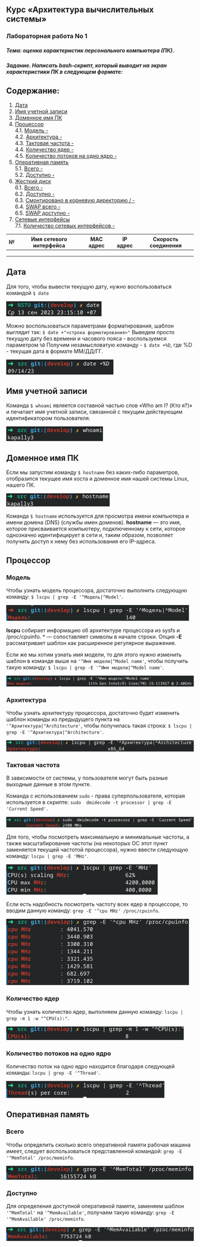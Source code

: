## Курс «Архитектура вычислительных системы»

### Лабораторная работа No 1

##### Тема: оценка характеристик персонального компьютера (ПК).

##### Задание. Написать bash-скрипт, который выводит на экран характеристики ПК в следующем формате:

## Содержание:

1. [Дата](#дата)
2. [Имя учетной записи](#имя-учетной-записи)
3. [Доменное имя ПК](#доменное-имя-пк)
4. [Процессор](#процессор) \
   4.1. [Модель -](#модель) \
   4.2. [Архитектура -](#архитектура) \
   4.3. [Тактовая частота -](#тактовая-частота) \
   4.4. [Количество ядер -](#количество-ядер) \
   4.5. [Количество потоков на одно ядро -](#количество-потоков-на-одно-ядро)
5. [Оперативная память](#оперативная-память) \
   5.1. [Всего -](#всего) \
   5.2. [Доступно -](#доступно)
6. [Жесткий диск](#жесткий-диск) \
   6.1. [Всего -](#всего) \
   6.2. [Доступно -](#доступно) \
   6.3. [Смонтировано в корневую директорию / -](#смонтировано-в-корневую-директорию) \
   6.4. [SWAP всего -](#swap-всего) \
   6.5. [SWAP доступно -](#swap-доступно)
7. [Сетевые интерфейсы](#сетевые-интерфейсы) \
   7.1. [Количество сетевых интерфейсов -](#количество-сетевых-интерфейсов)

|  №   | Имя сетевого интерфейса | MAC адрес | IP адрес | Скорость соединения |
| :--: | ----------------------- | --------- | -------- | ------------------- |
|      |                         |           |          |                     |
|      |                         |           |          |                     |
|      |                         |           |          |                     |







## Дата

Для того, чтобы вывести текущую дату,  нужно воспользоваться командой `$ date`

![date](../images/1.png)

Можно воспользоваться параметрами форматирования, шаблон выглядит так: `$ date +"<строка форматирования>"`
Выведем просто текущую дату без времени и часового пояса - воспользуемся параметром `%D` 
Получим незамысловатую команду - `$ date +%D`, где %D - текущая дата в формате ММ/ДД/ГГ.

![only date](../images/1_1.png)



## Имя учетной записи

Команда `$ whoami` является составной частью слов «Who am I? (Кто я?)» и  печатает имя учетной записи, связанной с текущим действующим  идентификатором пользователя.

![whoami](../images/2.png)



## Доменное имя ПК

Если мы запустим команду `$ hostname` без каких-либо параметров, отобразится текущее имя хоста и доменное имя нашей системы Linux, нашего ПК.

![hostname](../images/3.png)

Команда `$ hostname` используется для просмотра имени компьютера и имени домена (DNS) (службы имен доменов).
**hostname** — это имя, которое присваивается  компьютеру, подключенному к сети, которое однозначно идентифицирует в  сети и, таким образом, позволяет получить доступ к нему без  использования его IP-адреса.

## Процессор

### Модель

Чтобы узнать модель процессора, достаточно выполнить следующую команду: `$ lscpu | grep -E '^Модель|^Model'`.

![Model](../images/4_1_1.png)

**lscpu**  собирает информацию об архитектуре процессора из sysfs и /proc/cpuinfo. 
**^** — сопоставляет символы в начале строки.
Опция **-E**  рассматривает шаблон как расширенное регулярное выражение.

Если же мы хотим узнать имя модели, то для этого нужно изменить шаблон в команде выше на `'^Имя модели|^Model name'`, чтобы получить такую команду: `$ lscpu | grep -E '^Имя модели|^Model name'`.

![Model name](../images/4_1_2.png)

### Архитектура

Чтобы узнать архитектуру процессора, достаточно будет изменить шаблон команды из предыдущего пункта на `'^Архитектура|^Architecture'`, чтобы получилась такая строка: `$ lscpu | grep -E '^Архитектура|^Architecture'`.

![Architecture](../images/4_2.png)

### Тактовая частота

В зависимости от системы, у пользователя могут быть разные выходные данные в этом пункте.

Команда с использованием `sudo` - права суперпользователя, которая используется в скрипте: `sudo  dmidecode -t processor | grep -E 'Current Speed'`.

![dmidecode](../images/4_3_1.png)

Для того, чтобы посмотреть максимальную и минимальные частоты, а также масштабирование частоты (на некоторых ОС этот пункт заменяется текущей частотой процессора), нужно ввести следующую команду: `lscpu | grep -E 'MHz'`.

![Max&Min](../images/4_3_2.png)

Если есть надобность посмотреть частоту всех ядер в процессоре, то вводим данную команду: `grep -E '^cpu MHz' /proc/cpuinfo`.

![all cores MHz](../images/4_3_3.png)

### Количество ядер

Чтобы узнать количество ядер, выполняем данную команду: `lscpu | grep -m 1 -w "^CPU(s):"`.

![Count cores](../images/4_4.png)

### Количество потоков на одно ядро

Количество поток на одно ядро находится благодаря следующей команды: `lscpu | grep -E '^Thread'`.

![KPNOYA](../images/4_5.png)

## Оперативная память

### Всего

Чтобы определить сколько всего оперативной памяти рабочая машина имеет, следует воспользоваться представленной командой: `grep -E '^MemTotal' /proc/meminfo`.

![MemTotal](../images/5_1.png)

### Доступно

Для определения доступной оперативной памяти, заменяем шаблон `'^MemTotal'` на `'^MemAvailable'`, получаем такую команду: `grep -E '^MemAvailable' /proc/meminfo`.

![MemAvaible](../images/5_2.png)
